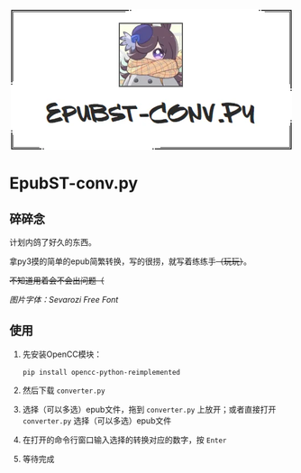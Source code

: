 <div align="center"><img src="./docs/headerpic.webp"/></div>

# EpubST-conv.py

## 碎碎念

计划内鸽了好久的东西。

拿py3摸的简单的epub简繁转换，写的很捞，就写着练练手~~（玩玩）~~。

~~不知道用着会不会出问题（~~

*图片字体：Sevarozi Free Font*



## 使用

1. 先安装OpenCC模块：

   ```
   pip install opencc-python-reimplemented
   ```
   
2. 然后下载 `converter.py`
   
2. 选择（可以多选）epub文件，拖到 `converter.py` 上放开；或者直接打开 `converter.py` 选择（可以多选）epub文件
   
2. 在打开的命令行窗口输入选择的转换对应的数字，按 `Enter`
   
2. 等待完成
   
   
   

